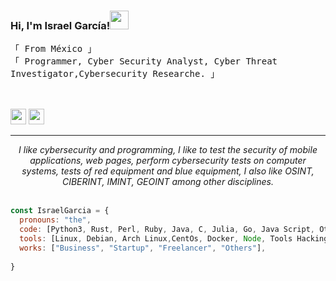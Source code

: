 ### Hi, I'm Israel García!<img src="https://user-images.githubusercontent.com/42378118/110234147-e3259600-7f4e-11eb-95be-0c4047144dea.gif" width="30">
<!-- BQPTheory-->
  <samp>
                「 From México 」
                <br>
                「 Programmer, Cyber Security Analyst, Cyber Threat Investigator,Cybersecurity Researche.</b> 」
                <br>
                <br>
  </samp>
<br>
<p><a href="https://twitter.com/BQPtheory"><img src="https://img.shields.io/badge/twitter-%231DA1F2.svg?&style=for-the-badge&logo=twitter&logoColor=white" height=25></a> 
<a href="https://www.linkedin.com/in/0xisraelgarcia/"><img src="https://img.shields.io/badge/linkedin-%230077B5.svg?&style=for-the-badge&logo=linkedin&logoColor=white" height=25></a> </p>
  
<hr>
<p align="center">
   <i>I like cybersecurity and programming, I like to test the security of mobile applications, web pages, perform cybersecurity tests on computer systems, tests of red equipment and blue equipment, I also like OSINT, CIBERINT, IMINT, GEOINT among other disciplines.</i>
   <br>
   <br>
</p>   
  
```javascript
const IsraelGarcia = {
  pronouns: "the",
  code: [Python3, Rust, Perl, Ruby, Java, C, Julia, Go, Java Script, Others],
  tools: [Linux, Debian, Arch Linux,CentOs, Docker, Node, Tools Hacking, Tools OSINT, Tools CIBERINT, Tools IMINT, Tools GEOINT, Others],
  works: ["Business", "Startup", "Freelancer", "Others"],
 
}
```

